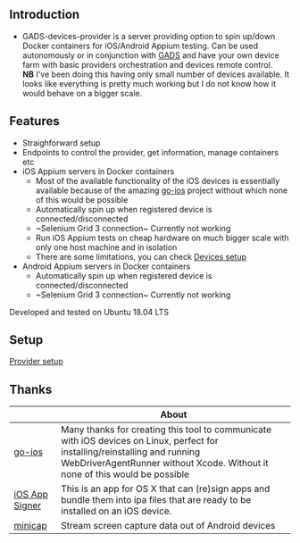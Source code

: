 ## Introduction

* GADS-devices-provider is a server providing option to spin up/down Docker containers for iOS/Android Appium testing. Can be used autonomously or in conjunction with [GADS](https://github.com/shamanec/GADS) and have your own device farm with basic providers orchestration and devices remote control.   
**NB** I've been doing this having only small number of devices available. It looks like everything is pretty much working but I do not know how it would behave on a bigger scale.  

## Features
* Straighforward setup   
* Endpoints to control the provider, get information, manage containers etc  
* iOS Appium servers in Docker containers  
  - Most of the available functionality of the iOS devices is essentially available because of the amazing [go-ios](https://github.com/danielpaulus/go-ios) project without which none of this would be possible  
  - Automatically spin up when registered device is connected/disconnected  
  - ~Selenium Grid 3 connection~ Currently not working  
  - Run iOS Appium tests on cheap hardware on much bigger scale with only one host machine and in isolation  
  - There are some limitations, you can check [Devices setup](./docs/devices-setup.md)  
* Android Appium servers in Docker containers  
  - Automatically spin up when registered device is connected/disconnected  
  - ~Selenium Grid 3 connection~ Currently not working  

Developed and tested on Ubuntu 18.04 LTS  

## Setup  
[Provider setup](./docs/setup.md)  

## Thanks

| |About|
|---|---|
|[go-ios](https://github.com/danielpaulus/go-ios)|Many thanks for creating this tool to communicate with iOS devices on Linux, perfect for installing/reinstalling and running WebDriverAgentRunner without Xcode. Without it none of this would be possible|
|[iOS App Signer](https://github.com/DanTheMan827/ios-app-signer)|This is an app for OS X that can (re)sign apps and bundle them into ipa files that are ready to be installed on an iOS device.|
|[minicap](https://github.com/DeviceFarmer/minicap)|Stream screen capture data out of Android devices|  
